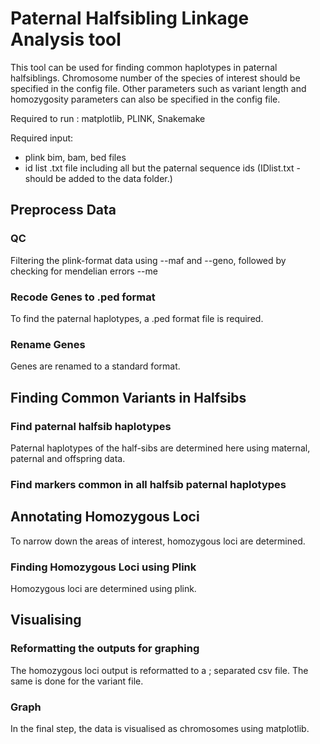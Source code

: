 # Paternal Halfsibling Linkage Analysis tool

This tool can be used for finding common haplotypes in paternal halfsiblings.
Chromosome number of the species of interest should be specified in the config file. 
Other parameters such as variant length and homozygosity parameters can also be specified in the config file.  

Required to run : matplotlib, PLINK, Snakemake 

Required input:
 * plink bim, bam, bed files
 * id list .txt file including all but the paternal sequence ids (IDlist.txt - should be added to the data folder.)

## Preprocess Data


### QC 

Filtering the plink-format data using --maf and --geno, followed by checking for mendelian errors --me 

### Recode Genes to .ped format

To find the paternal haplotypes, a .ped format file is required. 

### Rename Genes

Genes are renamed to a standard format. 

## Finding Common Variants in Halfsibs

### Find paternal halfsib haplotypes

Paternal haplotypes of the half-sibs are determined here using maternal, paternal and offspring data. 

### Find markers common in all halfsib paternal haplotypes

## Annotating Homozygous Loci

To narrow down the areas of interest, homozygous loci are determined. 

### Finding Homozygous Loci using Plink

Homozygous loci are determined using plink.



## Visualising

### Reformatting the outputs for graphing

The homozygous loci output is reformatted to a ; separated csv file.
The same is done for the variant file. 

### Graph

In the final step, the data is visualised as chromosomes using matplotlib. 

